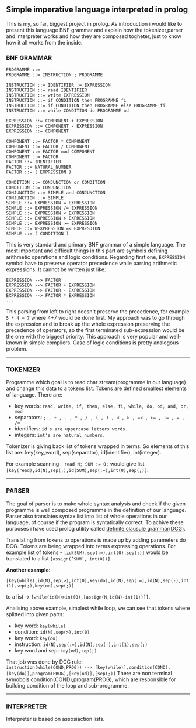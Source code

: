 ## Simple imperative language interpreted in prolog

This is my, so far, biggest project in prolog. As introduction i would like to present this language BNF grammar and explain how the tokenizer,parser and interpreter works and how they are composed togheter, just to know how it all works from the inside.

### BNF GRAMMAR

```
PROGRAMME ::=
PROGRAMME ::= INSTRUCTION ; PROGRAMME

INSTRUCTION ::= IDENTIFIER := EXPRESSION
INSTRUCTION ::= read IDENTIFIER
INSTRUCTION ::= write EXPRESSION
INSTRUCTION ::= if CONDITION then PROGRAMME fi
INSTRUCTION ::= if CONDITION then PROGRAMME else PROGRAMME fi
INSTRUCTION ::= while CONDITION do PROGRAMME od

EXPRESSION ::= COMPONENT + EXPRESSION
EXPRESSION ::= COMPONENT - EXPRESSION
EXPRESSION ::= COMPONENT

COMPONENT ::= FACTOR * COMPONENT
COMPONENT ::= FACTOR / COMPONENT
COMPONENT ::= FACTOR mod COMPONENT
COMPONENT ::= FACTOR
FACTOR ::= IDENTIFIER
FACTOR ::= NATURAL_NUMBER
FACTOR ::= ( EXPRESSION )

CONDITION ::= CONJUNCTION or CONDITION
CONDITION ::= CONJUNCTION
CONJUNCTION ::= SIMPLE and CONJUNCTION
CONJUNCTION ::= SIMPLE
SIMPLE ::= EXPRESSION = EXPRESSION
SIMPLE ::= EXPRESSION /= EXPRESSION
SIMPLE ::= EXPRESSION < EXPRESSION
SIMPLE ::= EXPRESSION > EXPRESSION
SIMPLE ::= EXPRESSION >= EXPRESSION
SIMPLE ::= WEXPRESSION =< EXPRESDION
SIMPLE ::= ( CONDITION )
```

This is very standard and primary BNF grammar of a simple language. The most important and difficult things in this part are symbols defining arithmetic operations and logic conditions. Regarding first one, ```EXPRESSION``` symbol have to preserve operator precedence while parsing arithmetic expressions. It cannot be written just like:

```
EXPRESSION --> FACTOR
EXPRESSION --> FACTOR + EXPRESSION
EXPRESSION --> FACTOR - EXPRESSION
EXPRESSION --> FACTOR * EXPRESSION
...
```
This parsing from left to right doesn't preserve the precedence, for example ```5 * 4 + 7``` where 4+7 would be done first. My approach was to go through the expression and to break up the whole expression preserving the precedence of operators, so the first terminated sub-expression would be the one with the biggest priority. This approach is very popular and well-known in simple compilers. Case of logic conditions is pretty analogous problem.

<hr>

### TOKENIZER

Programme which goal is to read char stream(programme in our language) and change this data to a tokens list. Tokens are defined smallest elements of language. There are: 
  * key words:  ```read, write, if, then, else, fi, while, do, od, and, or, mod```
  * separators:  ```; , + , - , * , / , ( , ) , < , > , =< , >= , := , = , /= ```
  * identifiers:  ```id's are uppercase letters words.```
  * integers:  ```int's are natural numbers.```

Tokenizer is giving back list of tokens wrapped in terms. So elements of this list are: key(key_word), sep(separator), id(identifier), int(integer).

For example scanning - ```read N; SUM := 0;``` would give list ```[key(read),id(N),sep(;),id(SUM),sep(:=),int(0),sep(;)]```.

<hr>

### PARSER

The goal of parser is to make whole syntax analysis and check if the given programme is well composed programme in the definition of our language. Parser also translates syntax list into list of whole operations in our language, of course if the program is syntatically correct. To achive these purposes i have used prolog utility called [definite clausule grammar(DCG)](http://www.learnprolognow.org/lpnpage.php?pagetype=html&pageid=lpn-htmlse29). 

Translating from tokens to operations is made up by adding parameters do DCG. Tokens are being wrapped into terms expressing operations. For example list of tokens - `[id(SUM),sep(:=),int(0),sep(;)]`  would be translated to a list `[assign(’SUM’, int(0))]`. 

**Another example**: 

`[key(while),id(N),sep(>),int(0),key(do),id(N),sep(:=),id(N),sep(-),int(1),sep(;),key(od),sep(;)]` 

to a list -> `[while(id(N)>int(0),[assign(N,id(N)-int(1))]]`.

Analising above example, simplest while loop, we can see that tokens where splitted into given parts:
 * key word: `key(while)`
 * condition: `id(N),sep(>),int(0)`
 * key word: `key(do)`
 * instruction: `id(N),sep(:=),id(N),sep(-),int(1),sep(;)`
 * key word and sep: `key(od),sep(;)`
 
 That job was done by DCG rule: <br>
 `instruction(while(COND,PROG)) --> [key(while)],condition(COND),[key(do)],program(PROG),[key(od)],[sep(;)]`
 There are non terminal symobols condition(COND),program(PROG), which are responsible for building condition of the loop and sub-programme.
 
 
<hr>


### INTERPRETER

Interpreter is based on assosiaction lists.
